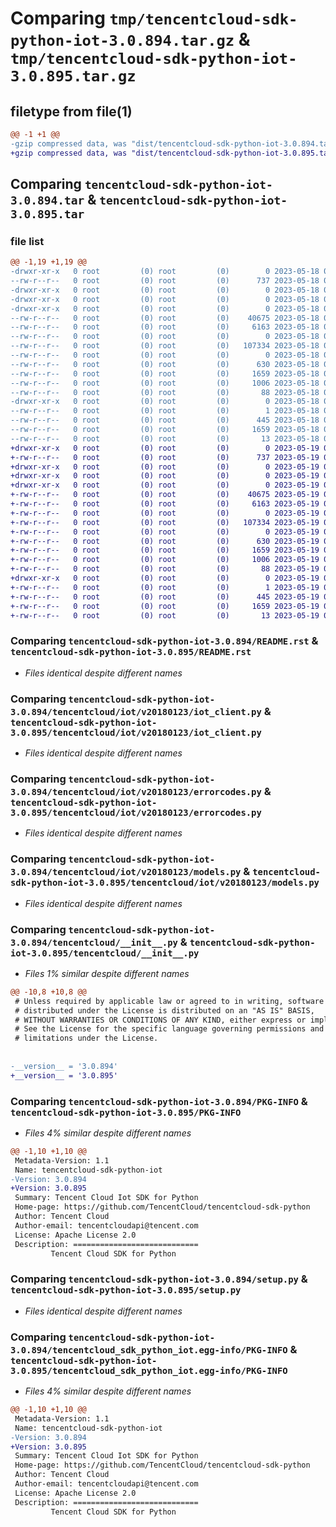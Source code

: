 # Comparing `tmp/tencentcloud-sdk-python-iot-3.0.894.tar.gz` & `tmp/tencentcloud-sdk-python-iot-3.0.895.tar.gz`

## filetype from file(1)

```diff
@@ -1 +1 @@
-gzip compressed data, was "dist/tencentcloud-sdk-python-iot-3.0.894.tar", last modified: Thu May 18 00:28:32 2023, max compression
+gzip compressed data, was "dist/tencentcloud-sdk-python-iot-3.0.895.tar", last modified: Fri May 19 02:53:14 2023, max compression
```

## Comparing `tencentcloud-sdk-python-iot-3.0.894.tar` & `tencentcloud-sdk-python-iot-3.0.895.tar`

### file list

```diff
@@ -1,19 +1,19 @@
-drwxr-xr-x   0 root         (0) root         (0)        0 2023-05-18 00:28:32.000000 tencentcloud-sdk-python-iot-3.0.894/
--rw-r--r--   0 root         (0) root         (0)      737 2023-05-18 00:28:32.000000 tencentcloud-sdk-python-iot-3.0.894/README.rst
-drwxr-xr-x   0 root         (0) root         (0)        0 2023-05-18 00:28:32.000000 tencentcloud-sdk-python-iot-3.0.894/tencentcloud/
-drwxr-xr-x   0 root         (0) root         (0)        0 2023-05-18 00:28:32.000000 tencentcloud-sdk-python-iot-3.0.894/tencentcloud/iot/
-drwxr-xr-x   0 root         (0) root         (0)        0 2023-05-18 00:28:32.000000 tencentcloud-sdk-python-iot-3.0.894/tencentcloud/iot/v20180123/
--rw-r--r--   0 root         (0) root         (0)    40675 2023-05-18 00:28:32.000000 tencentcloud-sdk-python-iot-3.0.894/tencentcloud/iot/v20180123/iot_client.py
--rw-r--r--   0 root         (0) root         (0)     6163 2023-05-18 00:28:32.000000 tencentcloud-sdk-python-iot-3.0.894/tencentcloud/iot/v20180123/errorcodes.py
--rw-r--r--   0 root         (0) root         (0)        0 2023-05-18 00:28:32.000000 tencentcloud-sdk-python-iot-3.0.894/tencentcloud/iot/v20180123/__init__.py
--rw-r--r--   0 root         (0) root         (0)   107334 2023-05-18 00:28:32.000000 tencentcloud-sdk-python-iot-3.0.894/tencentcloud/iot/v20180123/models.py
--rw-r--r--   0 root         (0) root         (0)        0 2023-05-18 00:28:32.000000 tencentcloud-sdk-python-iot-3.0.894/tencentcloud/iot/__init__.py
--rw-r--r--   0 root         (0) root         (0)      630 2023-05-18 00:28:32.000000 tencentcloud-sdk-python-iot-3.0.894/tencentcloud/__init__.py
--rw-r--r--   0 root         (0) root         (0)     1659 2023-05-18 00:28:32.000000 tencentcloud-sdk-python-iot-3.0.894/PKG-INFO
--rw-r--r--   0 root         (0) root         (0)     1006 2023-05-18 00:28:32.000000 tencentcloud-sdk-python-iot-3.0.894/setup.py
--rw-r--r--   0 root         (0) root         (0)       88 2023-05-18 00:28:32.000000 tencentcloud-sdk-python-iot-3.0.894/setup.cfg
-drwxr-xr-x   0 root         (0) root         (0)        0 2023-05-18 00:28:32.000000 tencentcloud-sdk-python-iot-3.0.894/tencentcloud_sdk_python_iot.egg-info/
--rw-r--r--   0 root         (0) root         (0)        1 2023-05-18 00:28:32.000000 tencentcloud-sdk-python-iot-3.0.894/tencentcloud_sdk_python_iot.egg-info/dependency_links.txt
--rw-r--r--   0 root         (0) root         (0)      445 2023-05-18 00:28:32.000000 tencentcloud-sdk-python-iot-3.0.894/tencentcloud_sdk_python_iot.egg-info/SOURCES.txt
--rw-r--r--   0 root         (0) root         (0)     1659 2023-05-18 00:28:32.000000 tencentcloud-sdk-python-iot-3.0.894/tencentcloud_sdk_python_iot.egg-info/PKG-INFO
--rw-r--r--   0 root         (0) root         (0)       13 2023-05-18 00:28:32.000000 tencentcloud-sdk-python-iot-3.0.894/tencentcloud_sdk_python_iot.egg-info/top_level.txt
+drwxr-xr-x   0 root         (0) root         (0)        0 2023-05-19 02:53:14.000000 tencentcloud-sdk-python-iot-3.0.895/
+-rw-r--r--   0 root         (0) root         (0)      737 2023-05-19 02:53:14.000000 tencentcloud-sdk-python-iot-3.0.895/README.rst
+drwxr-xr-x   0 root         (0) root         (0)        0 2023-05-19 02:53:14.000000 tencentcloud-sdk-python-iot-3.0.895/tencentcloud/
+drwxr-xr-x   0 root         (0) root         (0)        0 2023-05-19 02:53:14.000000 tencentcloud-sdk-python-iot-3.0.895/tencentcloud/iot/
+drwxr-xr-x   0 root         (0) root         (0)        0 2023-05-19 02:53:14.000000 tencentcloud-sdk-python-iot-3.0.895/tencentcloud/iot/v20180123/
+-rw-r--r--   0 root         (0) root         (0)    40675 2023-05-19 02:53:14.000000 tencentcloud-sdk-python-iot-3.0.895/tencentcloud/iot/v20180123/iot_client.py
+-rw-r--r--   0 root         (0) root         (0)     6163 2023-05-19 02:53:14.000000 tencentcloud-sdk-python-iot-3.0.895/tencentcloud/iot/v20180123/errorcodes.py
+-rw-r--r--   0 root         (0) root         (0)        0 2023-05-19 02:53:14.000000 tencentcloud-sdk-python-iot-3.0.895/tencentcloud/iot/v20180123/__init__.py
+-rw-r--r--   0 root         (0) root         (0)   107334 2023-05-19 02:53:14.000000 tencentcloud-sdk-python-iot-3.0.895/tencentcloud/iot/v20180123/models.py
+-rw-r--r--   0 root         (0) root         (0)        0 2023-05-19 02:53:14.000000 tencentcloud-sdk-python-iot-3.0.895/tencentcloud/iot/__init__.py
+-rw-r--r--   0 root         (0) root         (0)      630 2023-05-19 02:53:14.000000 tencentcloud-sdk-python-iot-3.0.895/tencentcloud/__init__.py
+-rw-r--r--   0 root         (0) root         (0)     1659 2023-05-19 02:53:14.000000 tencentcloud-sdk-python-iot-3.0.895/PKG-INFO
+-rw-r--r--   0 root         (0) root         (0)     1006 2023-05-19 02:53:14.000000 tencentcloud-sdk-python-iot-3.0.895/setup.py
+-rw-r--r--   0 root         (0) root         (0)       88 2023-05-19 02:53:14.000000 tencentcloud-sdk-python-iot-3.0.895/setup.cfg
+drwxr-xr-x   0 root         (0) root         (0)        0 2023-05-19 02:53:14.000000 tencentcloud-sdk-python-iot-3.0.895/tencentcloud_sdk_python_iot.egg-info/
+-rw-r--r--   0 root         (0) root         (0)        1 2023-05-19 02:53:14.000000 tencentcloud-sdk-python-iot-3.0.895/tencentcloud_sdk_python_iot.egg-info/dependency_links.txt
+-rw-r--r--   0 root         (0) root         (0)      445 2023-05-19 02:53:14.000000 tencentcloud-sdk-python-iot-3.0.895/tencentcloud_sdk_python_iot.egg-info/SOURCES.txt
+-rw-r--r--   0 root         (0) root         (0)     1659 2023-05-19 02:53:14.000000 tencentcloud-sdk-python-iot-3.0.895/tencentcloud_sdk_python_iot.egg-info/PKG-INFO
+-rw-r--r--   0 root         (0) root         (0)       13 2023-05-19 02:53:14.000000 tencentcloud-sdk-python-iot-3.0.895/tencentcloud_sdk_python_iot.egg-info/top_level.txt
```

### Comparing `tencentcloud-sdk-python-iot-3.0.894/README.rst` & `tencentcloud-sdk-python-iot-3.0.895/README.rst`

 * *Files identical despite different names*

### Comparing `tencentcloud-sdk-python-iot-3.0.894/tencentcloud/iot/v20180123/iot_client.py` & `tencentcloud-sdk-python-iot-3.0.895/tencentcloud/iot/v20180123/iot_client.py`

 * *Files identical despite different names*

### Comparing `tencentcloud-sdk-python-iot-3.0.894/tencentcloud/iot/v20180123/errorcodes.py` & `tencentcloud-sdk-python-iot-3.0.895/tencentcloud/iot/v20180123/errorcodes.py`

 * *Files identical despite different names*

### Comparing `tencentcloud-sdk-python-iot-3.0.894/tencentcloud/iot/v20180123/models.py` & `tencentcloud-sdk-python-iot-3.0.895/tencentcloud/iot/v20180123/models.py`

 * *Files identical despite different names*

### Comparing `tencentcloud-sdk-python-iot-3.0.894/tencentcloud/__init__.py` & `tencentcloud-sdk-python-iot-3.0.895/tencentcloud/__init__.py`

 * *Files 1% similar despite different names*

```diff
@@ -10,8 +10,8 @@
 # Unless required by applicable law or agreed to in writing, software
 # distributed under the License is distributed on an "AS IS" BASIS,
 # WITHOUT WARRANTIES OR CONDITIONS OF ANY KIND, either express or implied.
 # See the License for the specific language governing permissions and
 # limitations under the License.
 
 
-__version__ = '3.0.894'
+__version__ = '3.0.895'
```

### Comparing `tencentcloud-sdk-python-iot-3.0.894/PKG-INFO` & `tencentcloud-sdk-python-iot-3.0.895/PKG-INFO`

 * *Files 4% similar despite different names*

```diff
@@ -1,10 +1,10 @@
 Metadata-Version: 1.1
 Name: tencentcloud-sdk-python-iot
-Version: 3.0.894
+Version: 3.0.895
 Summary: Tencent Cloud Iot SDK for Python
 Home-page: https://github.com/TencentCloud/tencentcloud-sdk-python
 Author: Tencent Cloud
 Author-email: tencentcloudapi@tencent.com
 License: Apache License 2.0
 Description: ============================
         Tencent Cloud SDK for Python
```

### Comparing `tencentcloud-sdk-python-iot-3.0.894/setup.py` & `tencentcloud-sdk-python-iot-3.0.895/setup.py`

 * *Files identical despite different names*

### Comparing `tencentcloud-sdk-python-iot-3.0.894/tencentcloud_sdk_python_iot.egg-info/PKG-INFO` & `tencentcloud-sdk-python-iot-3.0.895/tencentcloud_sdk_python_iot.egg-info/PKG-INFO`

 * *Files 4% similar despite different names*

```diff
@@ -1,10 +1,10 @@
 Metadata-Version: 1.1
 Name: tencentcloud-sdk-python-iot
-Version: 3.0.894
+Version: 3.0.895
 Summary: Tencent Cloud Iot SDK for Python
 Home-page: https://github.com/TencentCloud/tencentcloud-sdk-python
 Author: Tencent Cloud
 Author-email: tencentcloudapi@tencent.com
 License: Apache License 2.0
 Description: ============================
         Tencent Cloud SDK for Python
```


